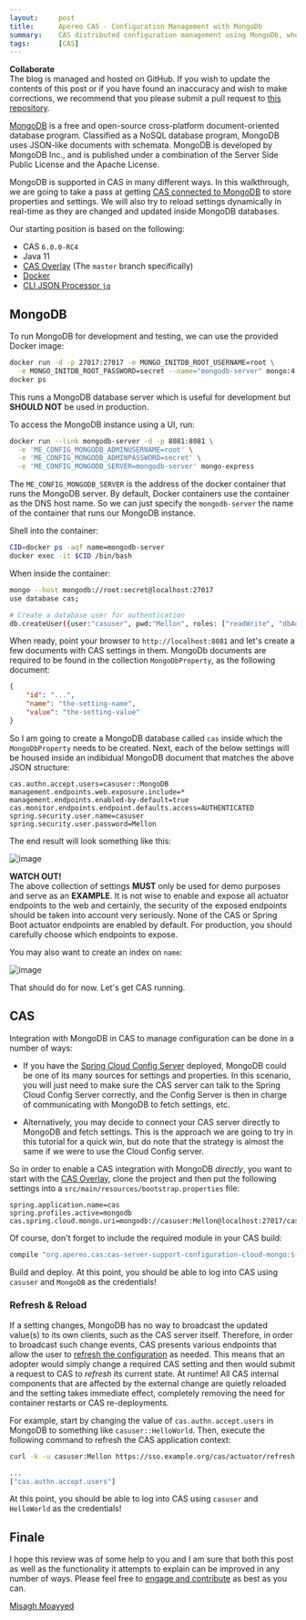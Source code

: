 ```yaml
---
layout:     post
title:      Apereo CAS - Configuration Management with MongoDb
summary:    CAS distributed configuration management using MongoDb, where you learn how to store and secure CAS configuration settings and properties inside MongoDb.
tags:       [CAS]
---
```


<div class="alert alert-success">
  <strong>Collaborate</strong><br/>The blog is managed and hosted on GitHub. If you wish to update the contents of this post or if you have found an inaccuracy and wish to make corrections, we recommend that you please submit a pull request to <a href="https://github.com/apereo/apereo.github.io">this repository</a>.
</div>

[MongoDB](https://www.mongodb.com) is a free and open-source cross-platform document-oriented database program. Classified as a NoSQL database program, MongoDB uses JSON-like documents with schemata. MongoDB is developed by MongoDB Inc., and is published under a combination of the Server Side Public License and the Apache License.

MongoDB is supported in CAS in many different ways. In this walkthrough, we are going to take a pass at getting [CAS connected to MongoDB](https://apereo.github.io/cas/development/configuration/Configuration-Server-Management.html#mongodb) to store properties and settings. We will also try to reload settings dynamically in real-time as they are changed and updated inside MongoDB databases.

Our starting position is based on the following:

- CAS `6.0.0-RC4`
- Java 11
- [CAS Overlay](https://github.com/apereo/cas-overlay-template) (The `master` branch specifically)
- [Docker](https://www.docker.com/get-started)
- [CLI JSON Processor `jq`](https://stedolan.github.io/jq/)

## MongoDB

To run MongoDB for development and testing, we can use the provided Docker image:

```bash
docker run -d -p 27017:27017 -e MONGO_INITDB_ROOT_USERNAME=root \
  -e MONGO_INITDB_ROOT_PASSWORD=secret --name="mongodb-server" mongo:4.0-xenial
docker ps
```

This runs a MongoDB database server which is useful for development but **SHOULD NOT** be used in production.

To access the MongoDB instance using a UI, run:

```bash
docker run --link mongodb-server -d -p 8081:8081 \
  -e 'ME_CONFIG_MONGODB_ADMINUSERNAME=root' \
  -e 'ME_CONFIG_MONGODB_ADMINPASSWORD=secret' \
  -e 'ME_CONFIG_MONGODB_SERVER=mongodb-server' mongo-express
```

The `ME_CONFIG_MONGODB_SERVER` is the address of the docker container that runs the MongoDB server. By default, Docker containers use the container as the DNS host name. So we can just specify the `mongodb-server` the name of the container that runs our MongoDB instance. 


Shell into the container:

```bash
CID=docker ps -aqf name=mongodb-server
docker exec -it $CID /bin/bash
```

When inside the container:

```bash
mongo --host mongodb://root:secret@localhost:27017
use database cas;

# Create a database user for authentication
db.createUser({user:"casuser", pwd:"Mellon", roles: ["readWrite", "dbAdmin"]})
```

When ready, point your browser to `http://localhost:8081` and let's create a few documents with CAS settings in them. MongoDb documents are required to be found in the collection `MongoDbProperty`, as the following document:

```json
{
    "id": "...",
    "name": "the-setting-name",
    "value": "the-setting-value"
}
```

So I am going to create a MongoDB database called `cas` inside which the `MongoDbProperty` needs to be created. Next, each of the below settings will be housed inside an indibidual MongoDB document that matches the above JSON structure:

```properties
cas.authn.accept.users=casuser::MongoDB
management.endpoints.web.exposure.include=*
management.endpoints.enabled-by-default=true
cas.monitor.endpoints.endpoint.defaults.access=AUTHENTICATED
spring.security.user.name=casuser
spring.security.user.password=Mellon
```

The end result will look something like this:

![image](https://user-images.githubusercontent.com/1205228/47649468-9e291200-db92-11e8-8cac-c993411c697b.png)

<div class="alert alert-warning">
  <strong>WATCH OUT!</strong><br/>The above collection of settings <strong>MUST</strong> only be used for demo purposes and serve as an <strong>EXAMPLE</strong>. It is not wise to enable and expose all actuator endpoints to the web and certainly, the security of the exposed endpoints should be taken into account very seriously. None of the CAS or Spring Boot actuator endpoints are enabled by default. For production, you should carefully choose which endpoints to expose.
</div>

You may also want to create an index on `name`:

![image](https://user-images.githubusercontent.com/1205228/47649572-f3652380-db92-11e8-9762-aaef042c7c58.png)

That should do for now. Let's get CAS running.

## CAS

Integration with MongoDB in CAS to manage configuration can be done in a number of ways:

- If you have the [Spring Cloud Config Server](https://apereo.github.io/2018/10/25/cas6-cloud-config-server/) deployed, MongoDB could be one of its many sources for settings and properties. In this scenario, you will just need to make sure the CAS server can talk to the Spring Cloud Config Server correctly, and the Config Server is then in charge of communicating with MongoDB to fetch settings, etc.

- Alternatively, you may decide to connect your CAS server directly to MongoDB and fetch settings. This is the approach we are going to try in this tutorial for a quick win, but do note that the strategy is almost the same if we were to use the Cloud Config server.

So in order to enable a CAS integration with MongoDB *directly*, you want to start with the [CAS Overlay](https://github.com/apereo/cas-overlay-template), clone the project and then put the following settings into a `src/main/resources/bootstrap.properties` file:

```properties
spring.application.name=cas
spring.profiles.active=mongodb
cas.spring.cloud.mongo.uri=mongodb://casuser:Mellon@localhost:27017/cas
```

Of course, don't forget to include the required module in your CAS build:

```gradle
compile "org.apereo.cas:cas-server-support-configuration-cloud-mongo:${project.'cas.version'}"
```

Build and deploy. At this point, you should be able to log into CAS using `casuser` and `MongoDB` as the credentials!

### Refresh & Reload

If a setting changes, MongoDB has no way to broadcast the updated value(s) to its own clients, such as the CAS server itself. Therefore, in order to broadcast such change events, CAS presents various endpoints that allow the user to [refresh the configuration](https://apereo.github.io/cas/development/configuration/Configuration-Management-Reload.html) as needed. This means that an adopter would simply change a required CAS setting and then would submit a request to CAS to *refresh* its current state. At runtime! All CAS internal components that are affected by the external change are quietly reloaded and the setting takes immediate effect, completely removing the need for container restarts or CAS re-deployments.

For example, start by changing the value of `cas.authn.accept.users` in MongoDB to something like `casuser::HelloWorld`. Then, execute the following command to refresh the CAS application context:

```bash
curl -k -u casuser:Mellon https://sso.example.org/cas/actuator/refresh -d {} -H "Content-Type: application/json"

...
["cas.authn.accept.users"]
```

At this point, you should be able to log into CAS using `casuser` and `HelloWorld` as the credentials!

## Finale

I hope this review was of some help to you and I am sure that both this post as well as the functionality it attempts to explain can be improved in any number of ways. Please feel free to [engage and contribute](https://apereo.github.io/cas/developer/Contributor-Guidelines.html) as best as you can.

[Misagh Moayyed](https://twitter.com/misagh84)